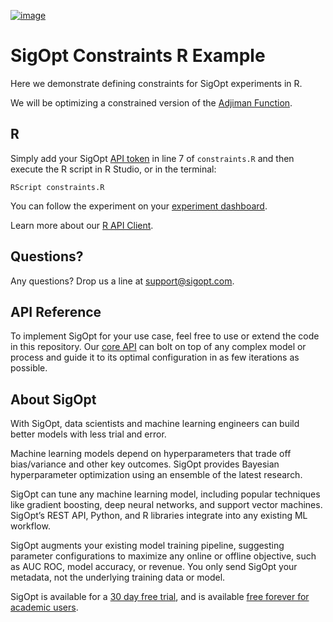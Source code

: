 [![image](https://sigopt.com/static/img/SigOpt_logo_horiz.png?raw=true)](https://sigopt.com)

# SigOpt Constraints R Example

Here we demonstrate defining constraints for SigOpt experiments in R.

We will be optimizing a constrained version of the [Adjiman Function](http://benchmarkfcns.xyz/benchmarkfcns/adjimanfcn.html).

## R
Simply add your SigOpt [API token](https://sigopt.com/docs/overview/authentication) in line 7 of `constraints.R` and then execute the R script in R Studio, or in the terminal:

```
RScript constraints.R
```

You can follow the experiment on your [experiment dashboard](https://sigopt.com/experiments).

Learn more about our [R API Client](https://sigopt.com/docs/overview/r).

## Questions?
Any questions? Drop us a line at [support@sigopt.com](mailto:support@sigopt.com).

## API Reference
To implement SigOpt for your use case, feel free to use or extend the code in this repository. Our [core API](https://sigopt.com/docs) can bolt on top of any complex model or process and guide it to its optimal configuration in as few iterations as possible.

## About SigOpt

With SigOpt, data scientists and machine learning engineers can build better models with less trial and error.

Machine learning models depend on hyperparameters that trade off bias/variance and other key outcomes. SigOpt provides Bayesian hyperparameter optimization using an ensemble of the latest research.

SigOpt can tune any machine learning model, including popular techniques like gradient boosting, deep neural networks, and support vector machines. SigOpt’s REST API, Python, and R libraries integrate into any existing ML workflow.

SigOpt augments your existing model training pipeline, suggesting parameter configurations to maximize any online or offline objective, such as AUC ROC, model accuracy, or revenue. You only send SigOpt your metadata, not the underlying training data or model.

SigOpt is available for a [30 day free trial](https://sigopt.com/signup), and is available [free forever for academic users](https://sigopt.com/edu).

